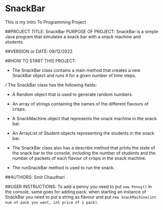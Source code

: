 # SnackBar
This is my Intro To Programming Project 

##PROJECT TITLE: SnackBar
PURPOSE OF PROJECT: SnackBar is a simple Java program that simulates a snack bar with a snack machine and students.

##VERSION or DATE: 09/12/2022

##HOW TO START THIS PROJECT:
* The SnackBar class contains a main method that creates a new SnackBar object and runs it for a given number of time steps.

 */* The SnackBar class has the following fields:

* A Random object that is used to generate random numbers.
* An array of strings containing the names of the different flavours of crisps.
* A SnackMachine object that represents the snack machine in the snack bar.
* An ArrayList of Student objects representing the students in the snack bar.
* The SnackBar class also has a describe method that prints the state of the snack bar to the console, including the number of students and the number of packets of each flavour of crisps in the snack machine.

* The runSnackBar method is used to run the snack.

##AUTHORS: Smit Chaudhari

##USER INSTRUCTIONS:
    To add a penny you need to put ```new Penny()``` in the console, same goes for adding pack.
    when starting an instance of SnackBar you need to put a string as flavour and put ```new SnackMachine(int num of pack you want, int price of 1 pack)```.
